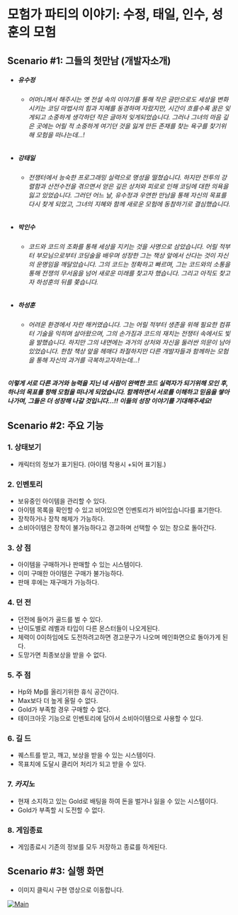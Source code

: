 # 모험가 파티의 이야기: 수정, 태일, 인수, 성훈의 모험 

## Scenario #1: 그들의 첫만남 (개발자소개)

- ##### 유수정
  - ###### 어머니께서 해주시는 옛 전설 속의 이야기를 통해 작은 글만으로도 세상을 변화시키는 코딩 마법사의 힘과 지혜를 동경하며 자랐지만, 시간이 흐를수록 꿈은 잊게되고 소중하게 생각하던 작은 글마저 잊게되었습니다. 그러나 그녀의 마음 깊은 곳에는 어릴 적 소중하게 여기던 것을 잃게 만든 존재를 찾는 욕구를 찾기위해 모험을 떠나는데...!
- ##### 강태일
  - ###### 전쟁터에서 능숙한 프로그래밍 실력으로 명성을 떨쳤습니다. 하지만 전투의 강렬함과 산전수전을 겪으면서 얻은 깊은 상처와 피로로 인해 코딩에 대한 의욕을 잃고 있었습니다. 그러던 어느 날, 유수정과 우연한 만남을 통해 자신의 목표를 다시 찾게 되었고, 그녀의 지혜와 함께 새로운 모험에 동참하기로 결심했습니다.
- ##### 박인수
  - ###### 코드와 코드의 조화를 통해 세상을 지키는 것을 사명으로 삼았습니다. 어릴 적부터 부모님으로부터 코딩술을 배우며 성장한 그는 책상 앞에서 산다는 것이 자신의 운명임을 깨달았습니다. 그의 코드는 정확하고 빠르며, 그는 코드와의 소통을 통해 전쟁의 무서움을 넘어 새로운 미래를 찾고자 했습니다. 그리고 아직도 찾고자 하성훈의 뒤를 쫒습니다.
- ##### 하성훈
  - ###### 어려운 환경에서 자란 해커였습니다. 그는 어릴 적부터 생존을 위해 필요한 컴퓨터 기술을 익히며 살아왔으며, 그의 손가짐과 코드의 재치는 전쟁터 속에서도 빛을 발했습니다. 하지만 그의 내면에는 과거의 상처와 자신을 둘러싼 의문이 남아있었습니다. 한참 책상 앞을 헤매다 좌절하지만 다른 개발자들과 함께하는 모험을 통해 자신의 과거를 극복하고자하는데...!
##### 이렇게 서로 다른 과거와 능력을 지닌 네 사람이 완벽한 코드 실력자가 되기위해 모인 후, 하나의 목표를 향해 모험을 떠나게 되었습니다. 함께하면서 서로를 이해하고 믿음을 쌓아나가며, 그들은 더 성장해 나갈 것입니다...!! 이들의 성장 이야기를 기대해주세요!

## Scenario #2: 주요 기능
### 1. 상태보기
- 캐릭터의 정보가 표기된다. (아이템 착용시 +되어 표기됨.)
  
### 2. 인벤토리
- 보유중인 아이템을 관리할 수 있다.
- 아이템 목록을 확인할 수 있고 비어있으면 인벤토리가 비어있습니다를 표기한다.
- 장착하거나 장착 해제가 가능하다.
- 소비아이템은 장착이 불가능하다고 경고하며 선택할 수 있는 창으로 돌아간다.

### 3. 상    점
- 아이템을 구매하거나 판매할 수 있는 시스템이다.
- 이미 구매한 아이템은 구매가 불가능하다.
- 판매 후에는 재구매가 가능하다.
  
### 4. 던    전
- 던전에 들어가 골드를 벌 수 있다.
- 난이도별로 레벨과 타입이 다른 몬스터들이 나오게된다.
- 체력이 0이하임에도 도전하려고하면 경고문구가 나오며 메인화면으로 돌아가게 된다.
- 도망가면 최종보상을 받을 수 없다.

### 5. 주    점
- Hp와 Mp를 올리기위한 휴식 공간이다.
- Max보다 더 높게 올릴 수 없다.
- Gold가 부족할 경우 구매할 수 없다.
- 테이크아웃 기능으로 인벤토리에 담아서 소비아이템으로 사용할 수 있다.
  
### 6. 길    드
- 퀘스트를 받고, 깨고, 보상을 받을 수 있는 시스템이다.
- 목표치에 도달시 클리어 처리가 되고 받을 수 있다.

### 7. $카지노$
- 현재 소지하고 있는 Gold로 배팅을 하여 돈을 벌거나 잃을 수 있는 시스템이다.
- Gold가 부족할 시 도전할 수 없다.

### 8. 게임종료
- 게임종료시 기존의 정보를 모두 저장하고 종료를 하게된다.

## Scenario #3: 실행 화면
- 이미지 클릭시 구현 영상으로 이동합니다.
  
[![Main](https://github.com/MilkyQuartz/SpartaDungeon/assets/141620531/4af158f0-a30d-41b6-9f29-664820201459)
](https://youtu.be/Bsqa1bmoJBY)
